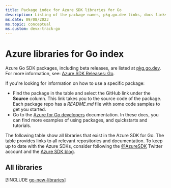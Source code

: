 ```yaml
---
title: Package index for Azure SDK libraries for Go
description: Listing of the package names, pkg.go.dev links, docs links, and source code links for all libraries in the Azure SDK for Go.
ms.date: 09/08/2023
ms.topic: conceptual
ms.custom: devx-track-go
---
```


# Azure libraries for Go index

Azure Go SDK packages, including beta releases, are listed at [pkg.go.dev](https://pkg.go.dev/). For more information, see: [Azure SDK Releases: Go](https://azure.github.io/azure-sdk/policies_releases.html#go).

If you're looking for information on how to use a specific package:

* Find the package in the table and select the GitHub link under the **Source** column. This link takes you to the source code of the package. Each package repo has a *README.md* file with some code samples to get you started.
* Go to the [Azure for Go developers](index.yml) documentation. In these docs, you can find more examples of using packages, and quickstarts and tutorials.

The following table show all libraries that exist in the Azure SDK for Go. The table provides links to all relevant repositories and documentation. To keep up to date with the Azure SDKs, consider following the [@AzureSDK](https://twitter.com/azuresdk) Twitter account and the [Azure SDK blog](https://devblogs.microsoft.com/azure-sdk/).

## All libraries

[!INCLUDE [go-new-libraries](../includes/go-new.md)]
